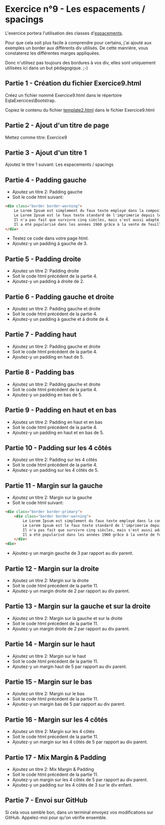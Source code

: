 # Exercice n°9 - Les espacements / spacings
L'exercice portera l'utilisation des classes d'[espacements](/Theorie/README.md#xiii-les-espacements.).

Pour que cela soit plus facile à comprendre pour certains, j'ai ajouté aux exemples un border aux différents div utilisés. De cette manrière, vous constaterez les différentes marges appliquées.

Donc n'utilisez pas toujours des bordures à vos div, elles sont uniquement utilisées ici dans un but pédagogique. ;-)

## Partie 1 - Création du fichier Exercice9.html
Créez un fichier nommé Exercice9.html dans le répertoire EqlaExercices\Bootstrap.  

Copiez le contenu du fichier [template2.html](/Exercices/Templates/template2.html?raw=1) dans le fichier Exercice9.html
## Partie 2 - Ajout d'un titre de page
Mettez comme titre: Exercice9

## Partie 3 - Ajout d'un titre 1
Ajoutez le titre 1 suivant: Les espacements / spacings

## Partie 4 - Padding gauche
- Ajoutez un titre 2: Padding gauche
- Soit le code html suivant:
```html
<div class="border border-warning">
    Le Lorem Ipsum est simplement du faux texte employé dans la composition et la mise en page avant impression.
    Le Lorem Ipsum est le faux texte standard de l'imprimerie depuis les années 1500, quand un imprimeur anonyme assembla ensemble des morceaux de texte pour réaliser un livre spécimen de polices de texte.
    Il n'a pas fait que survivre cinq siècles, mais s'est aussi adapté à la bureautique informatique, sans que son contenu n'en soit modifié.
    Il a été popularisé dans les années 1960 grâce à la vente de feuilles Letraset contenant des passages du Lorem Ipsum, et, plus récemment, par son inclusion dans des applications de mise en page de texte, comme Aldus PageMaker.
</div>
```
- Testez ce code dans votre page html.
- Ajoutez-y un padding à gauche de 3.

## Partie 5 - Padding droite
- Ajoutez un titre 2: Padding droite
- Soit le code html précédent de la partie 4.
- Ajoutez-y un padding à droite de 2.

## Partie 6 - Padding gauche et droite
- Ajoutez un titre 2: Padding gauche et droite
- Soit le code html précédent de la partie 4.
- Ajoutez-y un padding à gauche et à droite de 4.

## Partie 7 - Padding haut
- Ajoutez un titre 2: Padding gauche et droite
- Soit le code html précédent de la partie 4.
- Ajoutez-y un padding en haut de 5.

## Partie 8 - Padding bas
- Ajoutez un titre 2: Padding gauche et droite
- Soit le code html précédent de la partie 4.
- Ajoutez-y un padding en bas de 5.

## Partie 9 - Padding en haut et en bas
- Ajoutez un titre 2: Padding en haut et en bas
- Soit le code html précédent de la partie 4.
- Ajoutez-y un padding en haut et en bas de 5.

## Partie 10 - Padding sur les 4 côtés
- Ajoutez un titre 2: Padding sur les 4 côtés
- Soit le code html précédent de la partie 4.
- Ajoutez-y un padding sur les 4 côtés de 5.

## Partie 11 - Margin sur la gauche
- Ajoutez un titre 2: Margin sur la gauche
- Soit le code html suivant:
```html
<div class="border border-primary">
    <div class="border border-warning">
        Le Lorem Ipsum est simplement du faux texte employé dans la composition et la mise en page avant impression.
        Le Lorem Ipsum est le faux texte standard de l'imprimerie depuis les années 1500, quand un imprimeur anonyme assembla ensemble des morceaux de texte pour réaliser un livre spécimen de polices de texte.
        Il n'a pas fait que survivre cinq siècles, mais s'est aussi adapté à la bureautique informatique, sans que son contenu n'en soit modifié.
        Il a été popularisé dans les années 1960 grâce à la vente de feuilles Letraset contenant des passages du Lorem Ipsum, et, plus récemment, par son inclusion dans des applications de mise en page de texte, comme Aldus PageMaker.
    </div>
<div>
```
- Ajoutez-y un margin gauche de 3 par rapport au div parent.

## Partie 12 - Margin sur la droite
- Ajoutez un titre 2: Margin sur la droite
- Soit le code html précédent de la partie 11.
- Ajoutez-y un margin droite de 2 par rapport au div parent.

## Partie 13 - Margin sur la gauche et sur la droite
- Ajoutez un titre 2: Margin sur la gauche et sur la droite
- Soit le code html précédent de la partie 11.
- Ajoutez-y un margin droite de 2 par rapport au div parent.

## Partie 14 - Margin sur le haut
- Ajoutez un titre 2: Margin sur le haut
- Soit le code html précédent de la partie 11.
- Ajoutez-y un margin haut de 5 par rapport au div parent.

## Partie 15 - Margin sur le bas
- Ajoutez un titre 2: Margin sur le bas
- Soit le code html précédent de la partie 11.
- Ajoutez-y un margin bas de 5 par rapport au div parent.

## Partie 16 - Margin sur les 4 côtés
- Ajoutez un titre 2: Margin sur les 4 côtés
- Soit le code html précédent de la partie 11.
- Ajoutez-y un margin sur les 4 côtés de 5 par rapport au div parent.

## Partie 17 - Mix Margin & Padding
- Ajoutez un titre 2: Mix Margin & Padding
- Soit le code html précédent de la partie 11.
- Ajoutez-y un margin sur les 4 côtés de 5 par rapport au div parent.
- Ajoutez-y un padding sur les 4 côtés de 3 sur le div enfant.

## Partie 7 - Envoi sur GitHub
Si cela vous semble bon, dans un terminal envoyez vos modifications sur GitHub.
Appelez-moi pour qu'on vérifie ensemble.